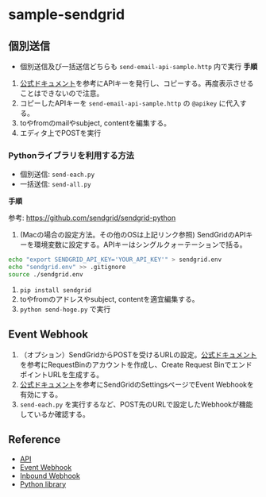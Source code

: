 # sample-sendgrid

## 個別送信
- 個別送信及び一括送信どちらも ```send-email-api-sample.http``` 内で実行
**手順**
1. [公式ドキュメント](https://sendgrid.kke.co.jp/docs/Tutorials/A_Transaction_Mail/manage_api_key.html)を参考にAPIキーを発行し、コピーする。再度表示させることはできないので注意。
1. コピーしたAPIキーを ```send-email-api-sample.http``` の ```@apikey``` に代入する。
1. toやfromのmailやsubject, contentを編集する。
1. エディタ上でPOSTを実行

### Pythonライブラリを利用する方法
- 個別送信: ```send-each.py```
- 一括送信: ```send-all.py```

**手順**

参考: https://github.com/sendgrid/sendgrid-python

1. (Macの場合の設定方法。その他のOSは上記リンク参照) SendGridのAPIキーを環境変数に設定する。APIキーはシングルクォーテーションで括る。
```bash
echo "export SENDGRID_API_KEY='YOUR_API_KEY'" > sendgrid.env
echo "sendgrid.env" >> .gitignore
source ./sendgrid.env
```
1. ```pip install sendgrid```
2. toやfromのアドレスやsubject, contentを適宜編集する。
1. ```python send-hoge.py``` で実行

## Event Webhook
1. （オプション）SendGridからPOSTを受けるURLの設定。[公式ドキュメント](https://sendgrid.kke.co.jp/docs/API_Reference/Webhooks/debug.html)を参考にRequestBinのアカウントを作成し、Create Request BinでエンドポイントURLを生成する。
1. [公式ドキュメント](https://sendgrid.kke.co.jp/docs/API_Reference/Webhooks/event.html#:~:text=%E3%81%8F%E3%81%A0%E3%81%95%E3%81%84%E3%80%82-,%E3%82%BB%E3%83%83%E3%83%88%E3%82%A2%E3%83%83%E3%83%97,-Event%20Webhook%20%E3%82%92)を参考にSendGridのSettingsページでEvent Webhookを有効にする。
1. ```send-each.py``` を実行するなど、POST先のURLで設定したWebhookが機能しているか確認する。
## Reference
- [API](https://sendgrid.kke.co.jp/docs/Tutorials/A_Transaction_Mail/send_transaction_mail.html#:~:text=%E3%81%AB%E6%8C%87%E5%AE%9A%E5%8F%AF%E8%83%BD-,Web%20API%E3%81%A7%E9%80%81%E4%BF%A1%E3%81%99%E3%82%8B,-Web%20API%E3%82%92)
- [Event Webhook](https://sendgrid.kke.co.jp/docs/API_Reference/Webhooks/event.html)
- [Inbound Webhook](https://sendgrid.kke.co.jp/docs/API_Reference/Webhooks/parse.html)
- [Python library](https://github.com/sendgrid/sendgrid-python)
